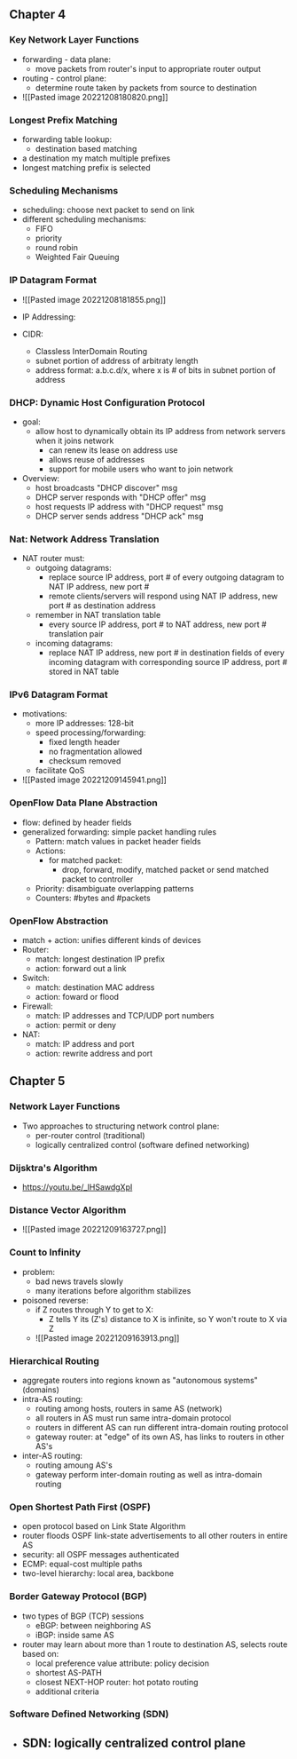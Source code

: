 ## Chapter 4

### Key Network Layer Functions
- forwarding - data plane: 
	- move packets from router's input to appropriate router output
- routing - control plane: 
	- determine route taken by packets from source to destination
- ![[Pasted image 20221208180820.png]]

### Longest Prefix Matching
- forwarding table lookup: 
	- destination based matching
- a destination my match multiple prefixes
- longest matching prefix is selected

### Scheduling Mechanisms
- scheduling: choose next packet to send on link
- different scheduling mechanisms: 
	- FIFO
	- priority 
	- round robin
	- Weighted Fair Queuing

### IP Datagram Format
- ![[Pasted image 20221208181855.png]]

- IP Addressing:
- CIDR: 
	- Classless InterDomain Routing
	- subnet portion of address of arbitraty length
	- address format: a.b.c.d/x, where x is # of bits in subnet portion of address

### DHCP: Dynamic Host Configuration Protocol
- goal:
	- allow host to dynamically obtain its IP address from network servers when it joins network
		- can renew its lease on address use
		- allows reuse of addresses 
		- support for mobile users who want to join network
- Overview:
	- host broadcasts "DHCP discover" msg
	- DHCP server responds with "DHCP offer" msg
	- host requests IP address with "DHCP request" msg
	- DHCP server sends address "DHCP ack" msg

### Nat: Network Address Translation
- NAT router must:
	- outgoing datagrams: 
		- replace source IP address, port # of every outgoing datagram to NAT IP address, new port #
		- remote clients/servers will respond using NAT IP address, new port # as destination address
	- remember in NAT translation table
		- every source IP address, port # to NAT address, new port # translation pair
	- incoming datagrams:
		- replace NAT IP address, new port # in destination fields of every incoming datagram with corresponding source IP address, port # stored in NAT table 

### IPv6 Datagram Format
- motivations:
	- more IP addresses: 128-bit
	- speed processing/forwarding: 
		- fixed length header
		- no fragmentation allowed
		- checksum removed
	- facilitate QoS
- ![[Pasted image 20221209145941.png]]

### OpenFlow Data Plane Abstraction
- flow: defined by header fields
- generalized forwarding: simple packet handling rules
	- Pattern: match values in packet header fields
	- Actions: 
		- for matched packet: 
			- drop, forward, modify, matched packet or send matched packet to controller
	- Priority: disambiguate overlapping patterns
	- Counters: #bytes and #packets

### OpenFlow Abstraction
- match + action: unifies different kinds of devices
- Router:
	- match: longest destination IP prefix
	- action: forward out a link
- Switch:
	- match: destination MAC address
	- action: foward or flood
- Firewall:
	- match: IP addresses and TCP/UDP port numbers
	- action: permit or deny
- NAT:
	- match: IP address and port
	- action: rewrite address and port

## Chapter 5

### Network Layer Functions
- Two approaches to structuring network control plane:
	- per-router control (traditional)
	- logically centralized control (software defined networking)

### Dijsktra's Algorithm
- https://youtu.be/_lHSawdgXpI

### Distance Vector Algorithm
- ![[Pasted image 20221209163727.png]]

### Count to Infinity
- problem:
	- bad news travels slowly
	- many iterations before algorithm stabilizes
- poisoned reverse:
	- if Z routes through Y to get to X:
		- Z tells Y its (Z's) distance to X is infinite, so Y won't route to X via Z
	- ![[Pasted image 20221209163913.png]]

### Hierarchical Routing
- aggregate routers into regions known as "autonomous systems" (domains)
- intra-AS routing:
	- routing among hosts, routers in same AS (network)
	- all routers in AS must run same intra-domain protocol
	- routers in different AS can run different intra-domain routing protocol
	- gateway router: at "edge" of its own AS, has links to routers in other AS's
- inter-AS routing: 
	- routing amoung AS's 
	- gateway perform inter-domain routing as well as intra-domain routing

### Open Shortest Path First (OSPF)
- open protocol based on Link State Algorithm
- router floods OSPF link-state advertisements to all other routers in entire AS
- security: all OSPF messages authenticated
- ECMP: equal-cost multiple paths
- two-level hierarchy: local area, backbone

### Border Gateway Protocol (BGP)
- two types of BGP (TCP) sessions
	- eBGP: between neighboring AS
	- iBGP: inside same AS
- router may learn about more than 1 route to destination AS, selects route based on:
	- local preference value attribute: policy decision
	- shortest AS-PATH
	- closest NEXT-HOP router: hot potato routing
	- additional criteria

### Software Defined Networking (SDN)
- SDN: logically centralized control plane
	- 